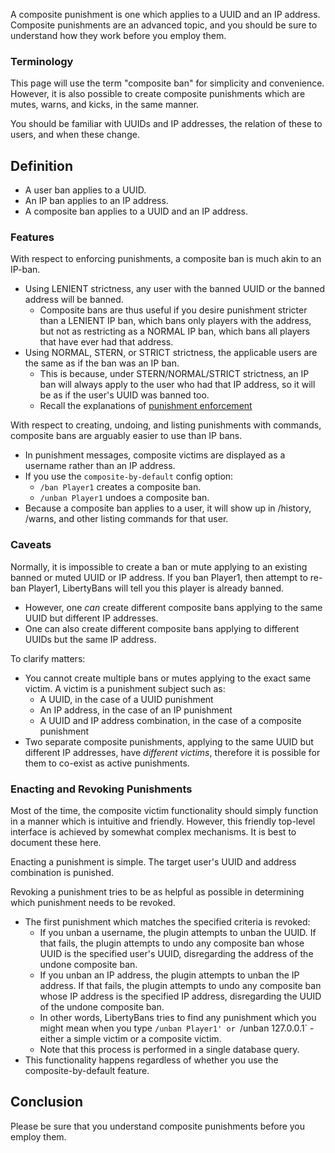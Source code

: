 
A composite punishment is one which applies to a UUID and an IP address. Composite punishments are an advanced topic, and you should be sure to understand how they work before you employ them.

### Terminology

This page will use the term "composite ban" for simplicity and convenience. However, it is also possible to create composite punishments which are mutes, warns, and kicks, in the same manner.

You should be familiar with UUIDs and IP addresses, the relation of these to users, and when these change.

## Definition

* A user ban applies to a UUID.
* An IP ban applies to an IP address.
* A composite ban applies to a UUID and an IP address.

### Features

With respect to enforcing punishments, a composite ban is much akin to an IP-ban.
* Using LENIENT strictness, any user with the banned UUID or the banned address will be banned.
  * Composite bans are thus useful if you desire punishment stricter than a LENIENT IP ban, which bans only players with the address, but not as restricting as a NORMAL IP ban, which bans all players that have ever had that address.
* Using NORMAL, STERN, or STRICT strictness, the applicable users are the same as if the ban was an IP ban.
  * This is because, under STERN/NORMAL/STRICT strictness, an IP ban will always apply to the user who had that IP address, so it will be as if the user's UUID was banned too.
  * Recall the explanations of [punishment enforcement](Punishment-Enforcement_-Lenient,-Normal,-and-Strict-settings)

With respect to creating, undoing, and listing punishments with commands, composite bans are arguably easier to use than IP bans.
  * In punishment messages, composite victims are displayed as a username rather than an IP address.
  * If you use the `composite-by-default` config option:
    * `/ban Player1` creates a composite ban.
    * `/unban Player1` undoes a composite ban.
  * Because a composite ban applies to a user, it will show up in /history, /warns, and other listing commands for that user. 

### Caveats

Normally, it is impossible to create a ban or mute applying to an existing banned or muted UUID or IP address. If you ban Player1, then attempt to re-ban Player1, LibertyBans will tell you this player is already banned.

* However, one *can* create different composite bans applying to the same UUID but different IP addresses.
* One can also create different composite bans applying to different UUIDs but the same IP address.

To clarify matters:
* You cannot create multiple bans or mutes applying to the exact same victim. A victim is a punishment subject such as:
  * A UUID, in the case of a UUID punishment
  * An IP address, in the case of an IP punishment
  * A UUID and IP address combination, in the case of a composite punishment
* Two separate composite punishments, applying to the same UUID but different IP addresses, have *different victims*, therefore it is possible for them to co-exist as active punishments.

### Enacting and Revoking Punishments

Most of the time, the composite victim functionality should simply function in a manner which is intuitive and friendly. However, this friendly top-level interface is achieved by somewhat complex mechanisms. It is best to document these here.

Enacting a punishment is simple. The target user's UUID and address combination is punished.

Revoking a punishment tries to be as helpful as possible in determining which punishment needs to be revoked.
* The first punishment which matches the specified criteria is revoked:
  * If you unban a username, the plugin attempts to unban the UUID. If that fails, the plugin attempts to undo any composite ban whose UUID is the specified user's UUID, disregarding the address of the undone composite ban.
  * If you unban an IP address, the plugin attempts to unban the IP address. If that fails, the plugin attempts to undo any composite ban whose IP address is the specified IP address, disregarding the UUID of the undone composite ban.
  * In other words, LibertyBans tries to find any punishment which you might mean when you type `/unban Player1' or `/unban 127.0.0.1` - either a simple victim or a composite victim.
  * Note that this process is performed in a single database query.
* This functionality happens regardless of whether you use the composite-by-default feature.

## Conclusion

Please be sure that you understand composite punishments before you employ them.
